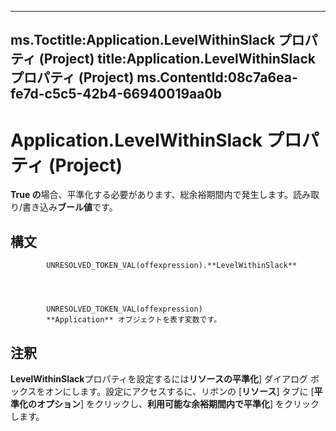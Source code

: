 

---
ms.Toctitle:Application.LevelWithinSlack プロパティ (Project)
title:Application.LevelWithinSlack プロパティ (Project)
ms.ContentId:08c7a6ea-fe7d-c5c5-42b4-66940019aa0b
---
# Application.LevelWithinSlack プロパティ (Project)




**True の**場合、平準化する必要があります、総余裕期間内で発生します。読み取り/書き込み**ブール値**です。

## 構文

            UNRESOLVED_TOKEN_VAL(offexpression).**LevelWithinSlack**




            UNRESOLVED_TOKEN_VAL(offexpression)
            **Application** オブジェクトを表す変数です。



## 注釈
**LevelWithinSlack**プロパティを設定するには**リソースの平準化**] ダイアログ ボックスをオンにします。設定にアクセスするに、リボンの [**リソース**] タブに [**平準化のオプション**] をクリックし、**利用可能な余裕期間内で平準化**] をクリックします。




